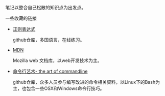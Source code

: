 笔记以整合自己松散的知识点为出发点。

一些收藏的链接

- [正则表达式](https://github.com/ziishaned/learn-regex/blob/master/translations/README-cn.md)

  github仓库，多国语言，在线练习。
  
- [MDN](https://developer.mozilla.org/zh-CN/)

  Mozilla web 文档库，以web开发技术为主。
  
- [命令行艺术- the art of commandline](https://github.com/jlevy/the-art-of-command-line)

  github仓库，众多人员参与编写改进的命令相关资料，以Linux下的Bash为主，也包含一些OSX和Windows命令行技巧。
